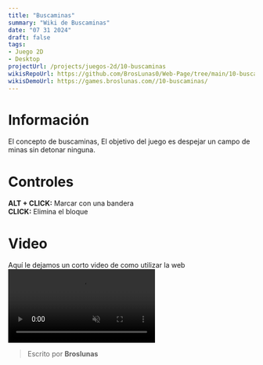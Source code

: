 ```yaml
---
title: "Buscaminas"
summary: "Wiki de Buscaminas"
date: "07 31 2024"
draft: false
tags:
- Juego 2D
- Desktop
projectUrl: /projects/juegos-2d/10-buscaminas
wikisRepoUrl: https://github.com/BrosLunas0/Web-Page/tree/main/10-buscaminas/
wikisDemoUrl: https://games.broslunas.com//10-buscaminas/
---
```

# Información
El concepto de buscaminas, El objetivo del juego es despejar un campo de minas sin detonar ninguna.

# Controles
<b>ALT + CLICK:</b> Marcar con una bandera <br>
<b>CLICK:</b> Elimina el bloque <br>

# Video
Aquí le dejamos un corto video de como utilizar la web
<video class="container video" controls muted>
    <source src="https://assets.broslunas.com/gameplay/buscaminas.mp4" type="video/mp4">
</video>

> Escrito por **Broslunas**
